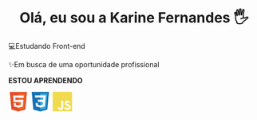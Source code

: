 <h1 align="center"> Olá, eu sou a Karine Fernandes 🖐 </h1> 

<p>💻Estudando Front-end</P>
<p>✨Em busca de uma oportunidade profissional</p>

<p><b>ESTOU APRENDENDO</b></p>

<img src="https://raw.githubusercontent.com/devicons/devicon/master/icons/html5/html5-original.svg" width="40" height="40"/> <img src="https://raw.githubusercontent.com/devicons/devicon/master/icons/css3/css3-original.svg" width="40" height="40"/> <img src="https://raw.githubusercontent.com/devicons/devicon/master/icons/javascript/javascript-plain.svg" width="40" height="40"/>
